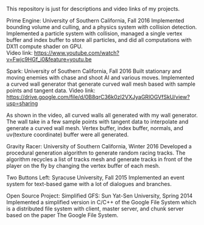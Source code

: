 This repository is just for descriptions and video links of my projects.

Prime Engine: 
University of Southern California, Fall 2016
Implemented bounding volume and culling, and a physics system with collision detection. 
Implemented a particle system with collision, managed a single vertex buffer and index buffer to store all particles, and did all computations with DX11 compute shader on GPU.  
Video link: https://www.youtube.com/watch?v=Fwjc9HGf_i0&feature=youtu.be

Spark: 
University of Southern California, Fall 2016
Built stationary and moving enemies with chase and shoot AI and various moves.
Implemented a curved wall generator that generate curved wall mesh based with sample points and tangent data.
Video link: https://drive.google.com/file/d/0B8qrC36k0zI2VXJyaGRlOGVfSkU/view?usp=sharing

As shown in the video, all curved walls all generated with my wall generator. The wall take in a few sample points with tangent data to interpolate and generate a curved wall mesh. 
Vertex buffer, index buffer, normals, and uv(texture coordinate) buffer were all generated.

Gravity Racer:
University of Southern California, Winter 2016
Developed a procedural generation algorithm to generate random racing tracks. The algorithm recycles a list of tracks mesh and generate tracks in front of the player on the fly by changing the vertex buffer of each mesh.

Two Buttons Left: 
Syracuse University, Fall 2015
Implemented an event system for text-based game with a lot of dialogues and branches.

Open Source Project: Simplified GFS: 
Sun Yat-Sen University, Spring 2014
Implemented a simplified version in C/C++ of the Google File System which is a distributed file system with client, master server, and chunk server based on the paper The Google File System. 
